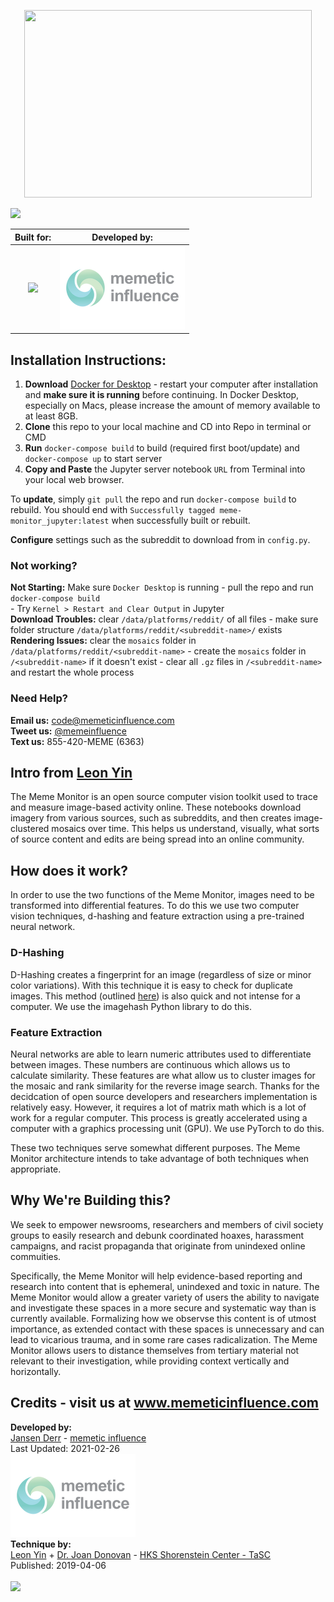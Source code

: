 <p align="center">
  <img width="460" height="300" src="https://github.com/memeticinfluence/meme-monitor/blob/master/samples/header.gif?raw=true">
</p>

![](https://github.com/memeticinfluence/meme-monitor/blob/master/samples/description.png?raw=true)

<div align="center">

**Built for:**             |  **Developed by:**
:-------------------------:|:-------------------------:
<img width="200" src="https://github.com/memeticinfluence/meme-monitor/blob/master/samples/credits/Harvard%20Kennedy%20School%20-%20Shorenstein%20Center/logo-color.png?raw=true">  |  <img src="https://github.com/memeticinfluence/logos/blob/main/horizontal_transparent_small.png?raw=true">

</div>

## Installation Instructions:

1. **Download** [Docker for Desktop](https://www.docker.com/products/docker-desktop) - restart your computer after installation and **make sure it is running** before continuing. In Docker Desktop, especially on Macs, please increase the amount of memory available to at least 8GB.
2. **Clone** this repo to your local machine and CD into Repo in terminal or CMD
3. **Run** `docker-compose build` to build (required first boot/update) and `docker-compose up` to start server 
4. **Copy and Paste** the Jupyter server notebook `URL` from Terminal into your local web browser.

To **update**, simply `git pull` the repo and run `docker-compose build` to rebuild. You should end with `Successfully tagged meme-monitor_jupyter:latest` when successfully built or rebuilt.

**Configure** settings such as the subreddit to download from in `config.py`.

### Not working?
**Not Starting:** Make sure `Docker Desktop` is running - pull the repo and run `docker-compose build`<br> -  Try `Kernel > Restart and Clear Output` in Jupyter<br>
**Download Troubles:** clear `/data/platforms/reddit/` of all files - make sure folder structure `/data/platforms/reddit/<subreddit-name>/` exists<br>
**Rendering Issues:**  clear the `mosaics` folder in `/data/platforms/reddit/<subreddit-name>` - create the `mosaics` folder in `/<subreddit-name>` if it doesn't exist - clear all `.gz` files in `/<subreddit-name>` and restart the whole process<br>

### Need Help?
**Email us:** code@memeticinfluence.com<br>
**Tweet us:** [@memeinfluence](https://twitter.com/memeinfluence)<br>
**Text us:**  855-420-MEME (6363)<br>


## **Intro from [Leon Yin](https://github.com/yinleon/Disinfo-Doppler)**<br>
The Meme Monitor is an open source computer vision toolkit used to trace and measure image-based activity online. These notebooks download imagery from various sources, such as subreddits, and then creates image-clustered mosaics over time. This helps us understand, visually, what sorts of source content and edits are being spread into an online community. 

## How does it work?
In order to use the two functions of the Meme Monitor, images need to be transformed into differential features. To do this we use two computer vision techniques, d-hashing and feature extraction using a pre-trained neural network.

### D-Hashing
D-Hashing creates a fingerprint for an image (regardless of size or minor color variations). With this technique it is easy to check for duplicate images. This method (outlined [here](http://www.hackerfactor.com/blog/?/archives/529-Kind-of-Like-That.html)) is also quick and not intense for a computer. We use the imagehash Python library to do this.

### Feature Extraction
Neural networks are able to learn numeric attributes used to differentiate between images. These numbers are continuous which allows us to calculate similarity. These features are what allow us to cluster images for the mosaic and rank similarity for the reverse image search. Thanks for the decidcation of open source developers and researchers implementation is relatively easy. However, it requires a lot of matrix math which is a lot of work for a regular computer. This process is greatly accelerated using a computer with a graphics processing unit (GPU). We use PyTorch to do this.

These two techniques serve somewhat different purposes. The Meme Monitor architecture intends to take advantage of both techniques when appropriate.

## Why We're Building this?
We seek to empower newsrooms, researchers and members of civil society groups to easily research and debunk coordinated hoaxes, harassment campaigns, and racist propaganda that originate from unindexed online commuities.

Specifically, the Meme Monitor will help evidence-based reporting and research into content that is ephemeral, unindexed and toxic in nature. The Meme Monitor would allow a greater variety of users the ability to navigate and investigate these spaces in a more secure and systematic way than is currently available. Formalizing how we observse this content is of utmost importance, as extended contact with these spaces is unnecessary and can lead to vicarious trauma, and in some rare cases radicalization. The Meme Monitor allows users to distance themselves from tertiary material not relevant to their investigation, while providing context vertically and horizontally.

## Credits - visit us at www.memeticinfluence.com

**Developed by:**<br>
[Jansen Derr](https://github.com/jansenderr) - [memetic influence](https://www.memeticinfluence.com)<br>
Last Updated: 2021-02-26
<br>
![](https://github.com/memeticinfluence/logos/blob/main/horizontal_transparent_small.png?raw=true)
<br>
**Technique by:**<br>
[Leon Yin](https://github.com/yinleon/Disinfo-Doppler) + [Dr. Joan Donovan](https://www.hks.harvard.edu/faculty/joan-donovan) - [HKS Shorenstein Center - TaSC](https://shorensteincenter.org/programs/technology-social-change/)<br>
Published: 2019-04-06<br><br>
![](https://github.com/memeticinfluence/meme-monitor/blob/master/samples/credits/Harvard%20Kennedy%20School%20-%20Shorenstein%20Center/logo_small.png?raw=true)
<br>
<br>


<br>


